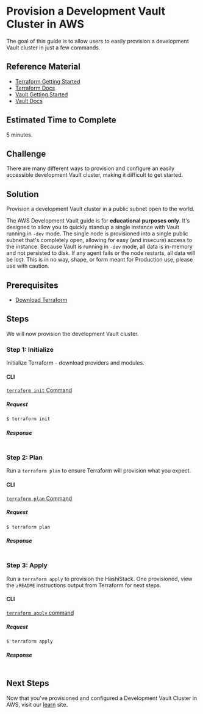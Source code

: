 # Provision a Development Vault Cluster in AWS

The goal of this guide is to allow users to easily provision a development Vault cluster in just a few commands.

## Reference Material

- [Terraform Getting Started](https://learn.hashicorp.com/tutorials/terraform/install-cli)
- [Terraform Docs](https://www.terraform.io/docs/index.html)
- [Vault Getting Started](https://developer.hashicorp.com/vault/tutorials/getting-started/getting-started-install)
- [Vault Docs](https://developer.hashicorp.com/vault/docs)

## Estimated Time to Complete

5 minutes.

## Challenge

There are many different ways to provision and configure an easily accessible development Vault cluster, making it difficult to get started.

## Solution

Provision a development Vault cluster in a public subnet open to the world.

The AWS Development Vault guide is for **educational purposes only**. It's designed to allow you to quickly standup a single instance with Vault running in `-dev` mode. The single node is provisioned into a single public subnet that's completely open, allowing for easy (and insecure) access to the instance. Because Vault is running in `-dev` mode, all data is in-memory and not persisted to disk. If any agent fails or the node restarts, all data will be lost. This is in no way, shape, or form meant for Production use, please use with caution.

## Prerequisites

- [Download Terraform](https://www.terraform.io/downloads.html)

## Steps

We will now provision the development Vault cluster.

### Step 1: Initialize

Initialize Terraform - download providers and modules.

#### CLI

[`terraform init` Command](https://www.terraform.io/docs/commands/init.html)

##### Request

```sh
$ terraform init
```

##### Response
```
```

### Step 2: Plan

Run a `terraform plan` to ensure Terraform will provision what you expect.

#### CLI

[`terraform plan` Command](https://www.terraform.io/docs/commands/plan.html)

##### Request

```sh
$ terraform plan
```

##### Response
```
```

### Step 3: Apply

Run a `terraform apply` to provision the HashiStack. One provisioned, view the `zREADME` instructions output from Terraform for next steps.

#### CLI

[`terraform apply` command](https://www.terraform.io/docs/commands/apply.html)

##### Request

```sh
$ terraform apply
```

##### Response
```
```

## Next Steps

Now that you've provisioned and configured a Development Vault Cluster in AWS, visit our [learn](https://learn.hashicorp.com/collections/vault/secrets-management) site.
